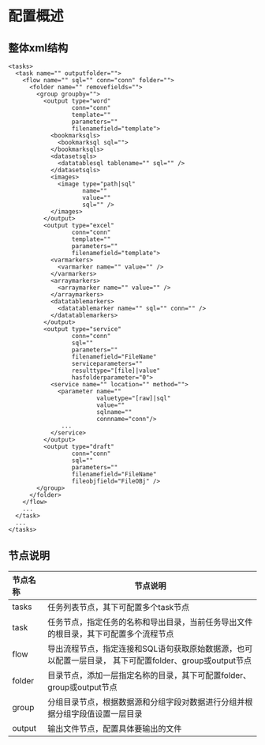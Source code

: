 # 配置概述

## 整体xml结构

```
<tasks>
  <task name="" outputfolder="">
    <flow name="" sql="" conn="conn" folder="">
      <folder name="" removefields="">
        <group groupby="">
          <output type="word" 
                  conn="conn" 
                  template="" 
                  parameters="" 
                  filenamefield="template">
            <bookmarksqls>
              <bookmarksql sql="">
            </bookmarksqls>
            <datasetsqls>
              <datatablesql tablename="" sql="" />
            </datasetsqls>
            <images>
              <image type="path|sql" 
                     name="" 
                     value="" 
                     sql="" />
            </images>
          </output>
          <output type="excel"
                  conn="conn"
                  template=""
                  parameters=""
                  filenamefield="template">
            <varmarkers>
              <varmarker name="" value="" />
            </varmarkers>
            <arraymarkers>
              <arraymarker name="" value="" />
            </arraymarkers>
            <datatablemarkers>
              <datatablemarker name="" sql="" conn="" />
            </datatablemarkers>
          </output>
          <output type="service"
                  conn="conn"
                  sql=""
                  parameters=""
                  filenamefield="FileName"
                  serviceparameters=""
                  resulttype="[file]|value"
                  hasfolderparameter="0">
            <service name="" location="" method="">
              <parameter name="" 
                         valuetype="[raw]|sql" 
                         value=""
                         sqlname="" 
                         connname="conn"/>
               ...
            </service>
          </output>
          <output type="draft"
                  conn="conn"
                  sql=""
                  parameters=""
                  filenamefield="FileName"
                  fileobjfield="FileOBj" />
        </group>
      </folder>
    </flow>
    ...
  </task>
  ...
</tasks>
```

## 节点说明

| 节点名称 | 节点说明 |
|:------- | ------- |
| tasks | 任务列表节点，其下可配置多个task节点 |
| task | 任务节点，指定任务的名称和导出目录，当前任务导出文件的根目录，其下可配置多个流程节点 |
| flow | 导出流程节点，指定连接和SQL语句获取原始数据源，也可以配置一层目录， 其下可配置folder、group或output节点 |
| folder | 目录节点，添加一层指定名称的目录，其下可配置folder、group或output节点 |
| group | 分组目录节点，根据数据源和分组字段对数据进行分组并根据分组字段值设置一层目录 |
| output | 输出文件节点，配置具体要输出的文件 |